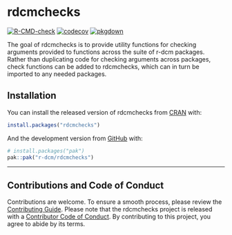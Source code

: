 
<!-- README.md is generated from README.Rmd. Please edit that file -->

# rdcmchecks

<!-- badges: start -->

[![R-CMD-check](https://github.com/r-dcm/rdcmchecks/actions/workflows/R-CMD-check.yaml/badge.svg)](https://github.com/r-dcm/rdcmchecks/actions/workflows/R-CMD-check.yaml)
[![codecov](https://codecov.io/gh/r-dcm/rdcmchecks/graph/badge.svg?token=HiCeAU9gah)](https://codecov.io/gh/r-dcm/rdcmchecks)
[![pkgdown](https://github.com/r-dcm/rdcmchecks/actions/workflows/pkgdown.yaml/badge.svg)](https://github.com/r-dcm/rdcmchecks/actions/workflows/pkgdown.yaml)
<!-- badges: end -->

The goal of rdcmchecks is to provide utility functions for checking
arguments provided to functions across the suite of r-dcm packages.
Rather than duplicating code for checking arguments across packages,
check functions can be added to rdcmchecks, which can in turn be
imported to any needed packages.

## Installation

You can install the released version of rdcmchecks from
[CRAN](https://cran.r-project.org/) with:

``` r
install.packages("rdcmchecks")
```

And the development version from [GitHub](https://github.com/) with:

``` r
# install.packages("pak")
pak::pak("r-dcm/rdcmchecks")
```

------------------------------------------------------------------------

## Contributions and Code of Conduct

Contributions are welcome. To ensure a smooth process, please review the
[Contributing Guide](https://dcmdata.r-dcm.org/CONTRIBUTING.html).
Please note that the rdcmchecks project is released with a [Contributor
Code of Conduct](https://rdcmchecks.r-dcm.org/CODE_OF_CONDUCT.html). By
contributing to this project, you agree to abide by its terms.
